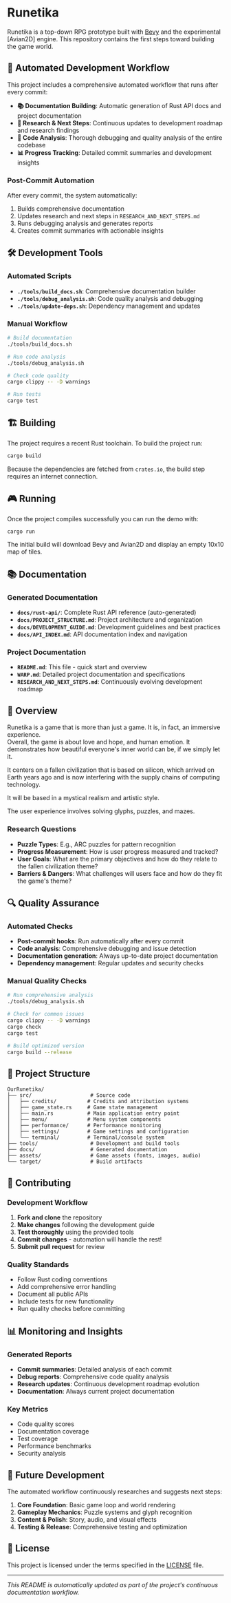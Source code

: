# Runetika

Runetika is a top-down RPG prototype built with [Bevy](https://bevyengine.org/) and the experimental [Avian2D] engine. This repository contains the first steps toward building the game world.

## 🚀 Automated Development Workflow

This project includes a comprehensive automated workflow that runs after every commit:

- **📚 Documentation Building**: Automatic generation of Rust API docs and project documentation
- **🔬 Research & Next Steps**: Continuous updates to development roadmap and research findings
- **🐛 Code Analysis**: Thorough debugging and quality analysis of the entire codebase
- **📊 Progress Tracking**: Detailed commit summaries and development insights

### Post-Commit Automation

After every commit, the system automatically:
1. Builds comprehensive documentation
2. Updates research and next steps in `RESEARCH_AND_NEXT_STEPS.md`
3. Runs debugging analysis and generates reports
4. Creates commit summaries with actionable insights

## 🛠️ Development Tools

### Automated Scripts
- **`./tools/build_docs.sh`**: Comprehensive documentation builder
- **`./tools/debug_analysis.sh`**: Code quality analysis and debugging
- **`./tools/update-deps.sh`**: Dependency management and updates

### Manual Workflow
```bash
# Build documentation
./tools/build_docs.sh

# Run code analysis
./tools/debug_analysis.sh

# Check code quality
cargo clippy -- -D warnings

# Run tests
cargo test
```

## 🏗️ Building

The project requires a recent Rust toolchain. To build the project run:

```bash
cargo build
```

Because the dependencies are fetched from `crates.io`, the build step requires an internet connection.

## 🎮 Running

Once the project compiles successfully you can run the demo with:

```bash
cargo run
```

The initial build will download Bevy and Avian2D and display an empty 10x10 map of tiles.

## 📚 Documentation

### Generated Documentation
- **`docs/rust-api/`**: Complete Rust API reference (auto-generated)
- **`docs/PROJECT_STRUCTURE.md`**: Project architecture and organization
- **`docs/DEVELOPMENT_GUIDE.md`**: Development guidelines and best practices
- **`docs/API_INDEX.md`**: API documentation index and navigation

### Project Documentation
- **`README.md`**: This file - quick start and overview
- **`WARP.md`**: Detailed project documentation and specifications
- **`RESEARCH_AND_NEXT_STEPS.md`**: Continuously evolving development roadmap

## 🎯 Overview 

Runetika is a game that is more than just a game. It is, in fact, an immersive experience.  
Overall, the game is about love and hope, and human emotion. It demonstrates how beautiful 
everyone's inner world can be, if we simply let it. 

It centers on a fallen civilization that is based on silicon, which arrived on Earth 
years ago and is now interfering with the supply chains of computing technology. 

It will be based in a mystical realism and artistic style. 

The user experience involves solving glyphs, puzzles, and mazes.  

### Research Questions
- **Puzzle Types**: E.g., ARC puzzles for pattern recognition
- **Progress Measurement**: How is user progress measured and tracked?
- **User Goals**: What are the primary objectives and how do they relate to the fallen civilization theme?
- **Barriers & Dangers**: What challenges will users face and how do they fit the game's theme?

## 🔍 Quality Assurance

### Automated Checks
- **Post-commit hooks**: Run automatically after every commit
- **Code analysis**: Comprehensive debugging and issue detection
- **Documentation generation**: Always up-to-date project documentation
- **Dependency management**: Regular updates and security checks

### Manual Quality Checks
```bash
# Run comprehensive analysis
./tools/debug_analysis.sh

# Check for common issues
cargo clippy -- -D warnings
cargo check
cargo test

# Build optimized version
cargo build --release
```

## 📁 Project Structure

```
OurRunetika/
├── src/                   # Source code
│   ├── credits/          # Credits and attribution systems
│   ├── game_state.rs     # Game state management
│   ├── main.rs           # Main application entry point
│   ├── menu/             # Menu system components
│   ├── performance/      # Performance monitoring
│   ├── settings/         # Game settings and configuration
│   └── terminal/         # Terminal/console system
├── tools/                 # Development and build tools
├── docs/                  # Generated documentation
├── assets/                # Game assets (fonts, images, audio)
└── target/                # Build artifacts
```

## 🤝 Contributing

### Development Workflow
1. **Fork and clone** the repository
2. **Make changes** following the development guide
3. **Test thoroughly** using the provided tools
4. **Commit changes** - automation will handle the rest!
5. **Submit pull request** for review

### Quality Standards
- Follow Rust coding conventions
- Add comprehensive error handling
- Document all public APIs
- Include tests for new functionality
- Run quality checks before committing

## 📊 Monitoring and Insights

### Generated Reports
- **Commit summaries**: Detailed analysis of each commit
- **Debug reports**: Comprehensive code quality analysis
- **Research updates**: Continuous development roadmap evolution
- **Documentation**: Always current project documentation

### Key Metrics
- Code quality scores
- Documentation coverage
- Test coverage
- Performance benchmarks
- Security analysis

## 🔮 Future Development

The automated workflow continuously researches and suggests next steps:

1. **Core Foundation**: Basic game loop and world rendering
2. **Gameplay Mechanics**: Puzzle systems and glyph recognition
3. **Content & Polish**: Story, audio, and visual effects
4. **Testing & Release**: Comprehensive testing and optimization

## 📄 License

This project is licensed under the terms specified in the [LICENSE](LICENSE) file.

---

*This README is automatically updated as part of the project's continuous documentation workflow.*



